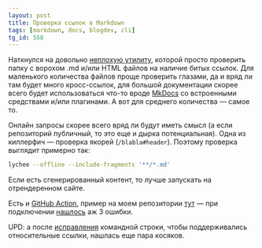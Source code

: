 ```yaml
---
layout: post
title: Проверка ссылок в Markdown
tags: [markdown, docs, blogdev, cli]
tg_id: 558
---
```

Наткнулся на довольно [неплохую утилиту](https://lychee.cli.rs/introduction/), которой просто проверить папку с ворохом .md и/или HTML файлов на наличие битых ссылок. Для маленького количества файлов проще проверить глазами, да и вряд ли там будет много кросс-ссылок, для большой документации скорее всего будет использоваться что-то вроде [MkDocs](https://www.mkdocs.org/) со встроенными средствами и/или плагинами. А вот для среднего количества — самое то.

Онлайн запросы скорее всего вряд ли будут иметь смысл (а если репозиторий публичный, то это еще и дырка потенциальная). Одна из киллерфич — проверка якорей (`/blabla#header`). Поэтому проверка выглядит примерно так:
```sh
lychee --offline --include-fragments '**/*.md'
```
Если есть сгенерированный контент, то лучше запускать на отрендеренном сайте.

Есть и [GitHub Action](https://github.com/lycheeverse/lychee-action/), пример на моем репозитории [тут](https://github.com/ov7a/ov7a.github.io/blob/874eb018f30e48857474d00aa422f83b29303a1a/.github/workflows/check-links.yml) — при подключении [нашлось](https://github.com/ov7a/ov7a.github.io/pull/1/files) аж 3 ошибки.

UPD: a после [исправления](https://github.com/ov7a/ov7a.github.io/commit/f60b93e543dd9c2a29e176f8e36f132028b7d4b5) командной строки, чтобы поддерживались относительные ссылки, нашлась еще пара косяков.
